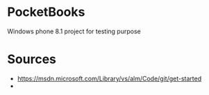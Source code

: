 # PocketBooks
Windows phone 8.1 project for testing purpose

# Sources
* https://msdn.microsoft.com/Library/vs/alm/Code/git/get-started
* 
